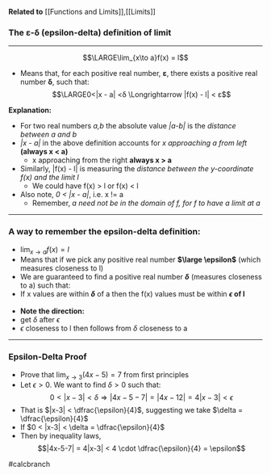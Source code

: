 
**Related to** [[Functions and Limits]],[[Limits]]

### The ε-δ (epsilon-delta) definition of limit
---
 $$\LARGE\lim_{x\to a}f(x) = l$$
- Means that, for each positive real number, **ε**, there exists a positive real number **δ**, such that:
 $$\LARGE0<|x - a| <δ \Longrightarrow |f(x) - l| < ε$$

**Explanation:**
- For two real numbers *a,b* the absolute value *|a-b|* is the *distance between a and b* 
- *|x - a|* in the above definition accounts for *x approaching a from left* **(always x < a)**
	- x approaching from the right **always x > a**
- Similarly, |f(x) - l| is measuring the *distance between the y-coordinate f(x) and the limit l*
	- We could have f(x) > l or f(x) < l
- Also note, *0 < |x - a|*, i.e. x != a
	- Remember, *a need not be in the domain of f, for f to have a limit at a*
---
### A way to remember the epsilon-delta definition:
- $\lim_{x \to a} f(x) = l$ 
- Means that if we pick any positive real number **$\large \epsilon$** (which measures closeness to l) 
- We are guaranteed to find a positive real number **$\delta$**  (measures closeness to a) such that:
- If x values are within **$\delta$** of a then the f(x) values must be within **$\epsilon$ of l** 
<br><br>
- **Note the direction:**
- get $\delta$ after $\epsilon$
- $\epsilon$ closeness to l then follows from $\delta$ closeness to a
___
### Epsilon-Delta Proof
- Prove that $\lim_{x \to 3}(4x-5)=7$ from first principles
- Let $\epsilon >0$. We want to find $\delta > 0$ such that:
$$0 < |x-3| <\delta \Rightarrow |4x-5-7| = |4x-12| = 4|x-3| < \epsilon$$
- That is $|x-3| < \dfrac{\epsilon}{4}$, suggesting we take $\delta = \dfrac{\epsilon}{4}$
- If $0 < |x-3| < \delta = \dfrac{\epsilon}{4}$
- Then by inequality laws, $$|4x-5-7| = 4|x-3| < 4 \cdot \dfrac{\epsilon}{4} = \epsilon$$

#calcbranch 